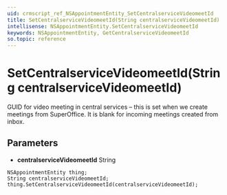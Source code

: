 ```yaml
---
uid: crmscript_ref_NSAppointmentEntity_SetCentralserviceVideomeetId
title: SetCentralserviceVideomeetId(String centralserviceVideomeetId)
intellisense: NSAppointmentEntity.SetCentralserviceVideomeetId
keywords: NSAppointmentEntity, GetCentralserviceVideomeetId
so.topic: reference
---
```


# SetCentralserviceVideomeetId(String centralserviceVideomeetId)

GUID for video meeting in central services – this is set when we create meetings from SuperOffice. It is blank for incoming meetings created from inbox.

## Parameters

* **centralserviceVideomeetId** String

```crmscript
NSAppointmentEntity thing;
String centralserviceVideomeetId;
thing.SetCentralserviceVideomeetId(centralserviceVideomeetId);
```

